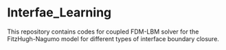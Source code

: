 # Interfae_Learning
This repository contains codes for coupled FDM-LBM solver for the FitzHugh-Nagumo model for different types of interface boundary closure. 
